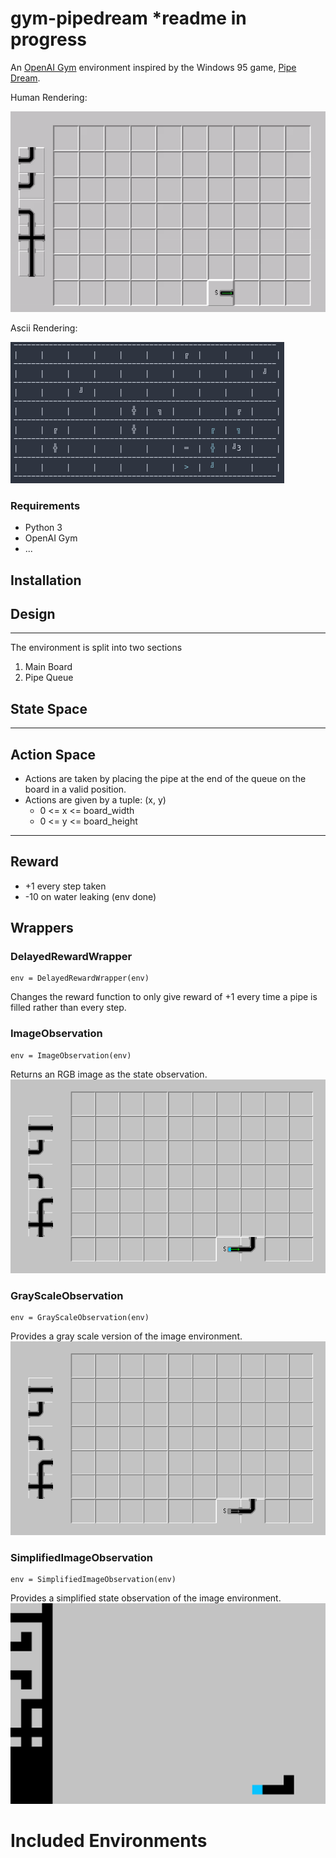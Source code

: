 # gym-pipedream *readme in progress

An [OpenAI Gym](https://github.com/openai/gym) environment inspired by the Windows 95 game, [Pipe Dream](https://en.wikipedia.org/wiki/Pipe_Mania). 

Human Rendering:

![til](./images/pipedream.GIF)

Ascii Rendering:

![til](./images/time_remaining.png)

### **Requirements**
- Python 3
- OpenAI Gym
- ...

## Installation

## Design
---
The environment is split into two sections
1. Main Board
2. Pipe Queue

## State Space

---
## Action Space
- Actions are taken by placing the pipe at the end of the queue on the board in a valid position.
- Actions are given by a tuple: (x, y)
  - 0 <= x <= board_width
  - 0 <= y <= board_height

---
## Reward
- +1 every step taken
- -10 on water leaking (env done)

## Wrappers
### DelayedRewardWrapper
```
env = DelayedRewardWrapper(env)
```
Changes the reward function to only give reward of +1 every time a pipe is filled rather than every step.

### ImageObservation
```
env = ImageObservation(env)
```
Returns an RGB image as the state observation.
![til](./images/image_observation.gif)

### GrayScaleObservation
```
env = GrayScaleObservation(env)
```
Provides a gray scale version of the image environment.
![til](./images/grayscale_observation.gif)

### SimplifiedImageObservation
```
env = SimplifiedImageObservation(env)
```
Provides a simplified state observation of the image environment.
![til](./images/simplified_observation.gif)

# Included Environments

